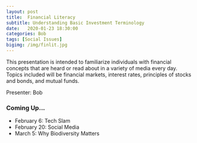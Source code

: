 ```yaml
---
layout: post
title:  Financial Literacy
subtitle: Understanding Basic Investment Terminology
date:   2020-01-23 18:30:00
categories: Bob
tags: [Social Issues]
bigimg: /img/finlit.jpg
---
```


This presentation is intended to familiarize individuals with financial concepts that are heard or read about in a variety of media every day. Topics included will be financial markets, interest rates, principles of stocks and bonds, and mutual funds.

Presenter: Bob

### Coming Up...

* February 6: Tech Slam
* February 20: Social Media
* March 5: Why Biodiversity Matters